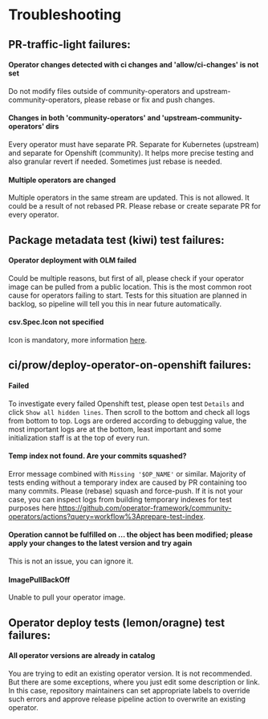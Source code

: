 # Troubleshooting

## PR-traffic-light failures:
#### Operator changes detected with ci changes and 'allow/ci-changes' is not set
Do not modify files outside of community-operators and upstream-community-operators, please rebase or fix and push changes.

#### Changes in both 'community-operators' and 'upstream-community-operators' dirs
Every operator must have separate PR. Separate for Kubernetes (upstream) and separate for Openshift (community). It helps more precise testing and also granular revert if needed. Sometimes just rebase is needed.

#### Multiple operators are changed
Multiple operators in the same stream are updated. This is not allowed. It could be a result of not rebased PR. Please rebase or create separate PR for every operator.

## Package metadata test (kiwi) test failures:
#### Operator deployment with OLM failed

Could be multiple reasons, but first of all, please check if your operator image can be pulled from a public location. This is the most common root cause for operators failing to start. Tests for this situation are planned in backlog, so pipeline will tell you this in near future automatically.

#### csv.Spec.Icon not specified
Icon is mandatory, more information [here](https://github.com/operator-framework/community-operators/blob/master/docs/contributing.md#operator-icon).

## ci/prow/deploy-operator-on-openshift failures:
#### Failed
To investigate every failed Openshift test, please open test `Details` and click `Show all hidden lines`. Then scroll to the bottom and check all logs from bottom to top. Logs are ordered according to debugging value, the most important logs are at the bottom, least important and some initialization staff is at the top of every run.

#### Temp index not found. Are your commits squashed?
 
Error message combined with `Missing '$OP_NAME'` or similar. Majority of tests ending without a temporary index are caused by PR containing too many commits. Please (rebase) squash and force-push. If it is not your case, you can inspect logs from building temporary indexes for test purposes here https://github.com/operator-framework/community-operators/actions?query=workflow%3Aprepare-test-index.

#### Operation cannot be fulfilled on ... the object has been modified; please apply your changes to the latest version and try again
This is not an issue, you can ignore it.

#### ImagePullBackOff
Unable to pull your operator image.

## Operator deploy tests (lemon/oragne) test failures:
#### All operator versions are already in catalog

You are trying to edit an existing operator version. It is not recommended. But there are some exceptions, where you just edit some description or link. In this case, repository maintainers can set appropriate labels to override such errors and approve release pipeline action to overwrite an existing operator.